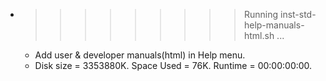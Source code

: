 * >>>>>>>>> Running inst-std-help-manuals-html.sh ...
  * Add user & developer manuals(html) in Help menu.
  * Disk size = 3353880K. Space Used = 76K. Runtime = 00:00:00:00.
